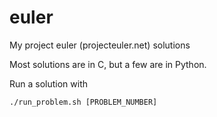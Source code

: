 euler
=====

My project euler (projecteuler.net) solutions

Most solutions are in C, but a few are in Python.

Run a solution with 

    ./run_problem.sh [PROBLEM_NUMBER]
